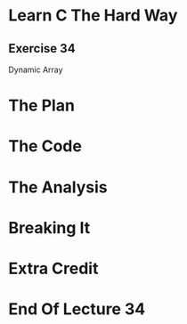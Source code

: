 Learn C The Hard Way
=======

Exercise 34
----

Dynamic Array



The Plan
====


The Code
====



The Analysis
====




Breaking It
====




Extra Credit
====



End Of Lecture 34
=====


